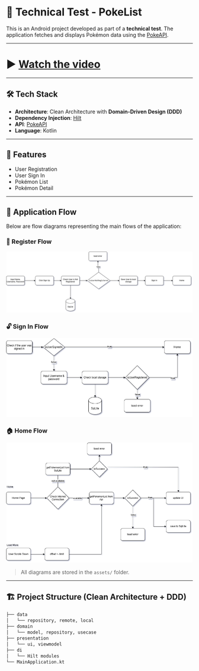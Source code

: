 # 🧪 Technical Test - PokeList

This is an Android project developed as part of a **technical test**. The application fetches and displays Pokémon data using the [PokeAPI](https://pokeapi.co).

---

# ▶️ [Watch the video](assets/video.mp4)

---
## 🛠️ Tech Stack

- **Architecture**: Clean Architecture with **Domain-Driven Design (DDD)**
- **Dependency Injection**: [Hilt](https://developer.android.com/training/dependency-injection/hilt-android)
- **API**: [PokeAPI](https://pokeapi.co)
- **Language**: Kotlin

---

## 📱 Features

- User Registration
- User Sign In
- Pokémon List
- Pokémon Detail

---

## 🔁 Application Flow

Below are flow diagrams representing the main flows of the application:

### 🔐 Register Flow
![Register Flow](assets/register.png)

### 🔓 Sign In Flow
![Sign In Flow](assets/signin.png)

### 🏠 Home Flow
![Home Flow](assets/home.png)

> All diagrams are stored in the `assets/` folder.

---

## 🏗️ Project Structure (Clean Architecture + DDD)
```text
├── data
│   └── repository, remote, local
├── domain
│   └── model, repository, usecase
├── presentation
│   └── ui, viewmodel
├── di
│   └── Hilt modules
└── MainApplication.kt
